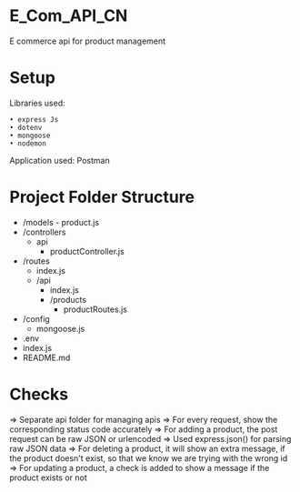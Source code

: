 # E_Com_API_CN
 E commerce api for product management





# Setup

Libraries used:

	• express Js
	• dotenv
	• mongoose
    • nodemon

Application used:
    Postman


# Project Folder Structure

- /models
        - product.js
- /controllers
    - api
        - productController.js
- /routes
    - index.js
    - /api
        - index.js
        - /products
            - productRoutes.js
- /config
    - mongoose.js
- .env
- index.js
- README.md


# Checks

=> Separate api folder for managing apis
=> For every request, show the corresponding status code accurately
=> For adding a product, the post request can be raw JSON or urlencoded
=> Used express.json() for parsing raw JSON data
=> For deleting a product, it will show an extra message, if the product doesn't exist, so that we know we are trying with the wrong id
=> For updating a product, a check is added to show a message if the product exists or not


